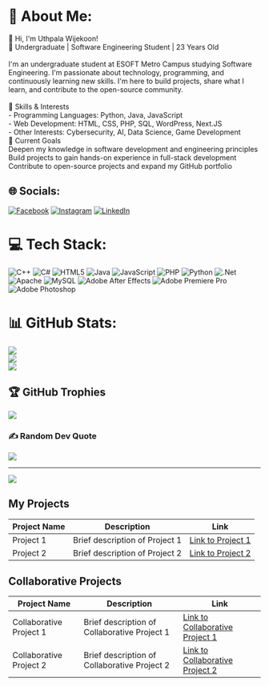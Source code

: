 # 💫 About Me:

👋 Hi, I'm Uthpala Wijekoon!<br>🌱 Undergraduate | Software Engineering Student | 23 Years Old<br><br>I'm an undergraduate student at ESOFT Metro Campus studying Software Engineering. I'm passionate about technology, programming, and continuously learning new skills. I'm here to build projects, share what I learn, and contribute to the open-source community.<br><br>🚀 Skills & Interests<br>- Programming Languages: Python, Java, JavaScript<br>- Web Development: HTML, CSS, PHP, SQL, WordPress, Next.JS<br>- Other Interests: Cybersecurity, AI, Data Science, Game Development<br>🎯 Current Goals<br>Deepen my knowledge in software development and engineering principles<br>Build projects to gain hands-on experience in full-stack development<br>Contribute to open-source projects and expand my GitHub portfolio

## 🌐 Socials:

[![Facebook](https://img.shields.io/badge/Facebook-%231877F2.svg?logo=Facebook&logoColor=white)](https://facebook.com/uthpalwijekoon) [![Instagram](https://img.shields.io/badge/Instagram-%23E4405F.svg?logo=Instagram&logoColor=white)](https://instagram.com/uthpala_uki) [![LinkedIn](https://img.shields.io/badge/LinkedIn-%230077B5.svg?logo=linkedin&logoColor=white)](<https://linkedin.com/in/Uthpala(Uki)Wijekoon>)

# 💻 Tech Stack:

![C++](https://img.shields.io/badge/c++-%2300599C.svg?style=for-the-badge&logo=c%2B%2B&logoColor=white) ![C#](https://img.shields.io/badge/c%23-%23239120.svg?style=for-the-badge&logo=csharp&logoColor=white) ![HTML5](https://img.shields.io/badge/html5-%23E34F26.svg?style=for-the-badge&logo=html5&logoColor=white) ![Java](https://img.shields.io/badge/java-%23ED8B00.svg?style=for-the-badge&logo=openjdk&logoColor=white) ![JavaScript](https://img.shields.io/badge/javascript-%23323330.svg?style=for-the-badge&logo=javascript&logoColor=%23F7DF1E) ![PHP](https://img.shields.io/badge/php-%23777BB4.svg?style=for-the-badge&logo=php&logoColor=white) ![Python](https://img.shields.io/badge/python-3670A0?style=for-the-badge&logo=python&logoColor=ffdd54) ![.Net](https://img.shields.io/badge/.NET-5C2D91?style=for-the-badge&logo=.net&logoColor=white) ![Apache](https://img.shields.io/badge/apache-%23D42029.svg?style=for-the-badge&logo=apache&logoColor=white) ![MySQL](https://img.shields.io/badge/mysql-4479A1.svg?style=for-the-badge&logo=mysql&logoColor=white) ![Adobe After Effects](https://img.shields.io/badge/Adobe%20After%20Effects-9999FF.svg?style=for-the-badge&logo=Adobe%20After%20Effects&logoColor=white) ![Adobe Premiere Pro](https://img.shields.io/badge/Adobe%20Premiere%20Pro-9999FF.svg?style=for-the-badge&logo=Adobe%20Premiere%20Pro&logoColor=white) ![Adobe Photoshop](https://img.shields.io/badge/adobe%20photoshop-%2331A8FF.svg?style=for-the-badge&logo=adobe%20photoshop&logoColor=white)

# 📊 GitHub Stats:

![](https://github-readme-stats.vercel.app/api?username=Ukihunter&theme=cobalt&hide_border=false&include_all_commits=true&count_private=true)<br/>
![](https://github-readme-streak-stats.herokuapp.com/?user=Ukihunter&theme=cobalt&hide_border=false)<br/>
![](https://github-readme-stats.vercel.app/api/top-langs/?username=Ukihunter&theme=cobalt&hide_border=false&include_all_commits=true&count_private=true&layout=compact)

## 🏆 GitHub Trophies

![](https://github-profile-trophy.vercel.app/?username=Ukihunter&theme=radical&no-frame=false&no-bg=true&margin-w=4)

### ✍️ Random Dev Quote

![](https://quotes-github-readme.vercel.app/api?type=horizontal&theme=radical)

---

[![](https://visitcount.itsvg.in/api?id=Ukihunter&icon=0&color=0)](https://visitcount.itsvg.in)

<!-- Proudly created with GPRM ( https://gprm.itsvg.in ) -->

## My Projects

| Project Name | Description                    | Link                   |
| ------------ | ------------------------------ | ---------------------- |
| Project 1    | Brief description of Project 1 | [Link to Project 1](#) |
| Project 2    | Brief description of Project 2 | [Link to Project 2](#) |

## Collaborative Projects

| Project Name            | Description                                  | Link                                 |
| ----------------------- | -------------------------------------------- | ------------------------------------ |
| Collaborative Project 1 | Brief description of Collaborative Project 1 | [Link to Collaborative Project 1](#) |
| Collaborative Project 2 | Brief description of Collaborative Project 2 | [Link to Collaborative Project 2](#) |

